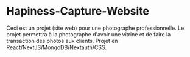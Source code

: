 # Hapiness-Capture-Website
Ceci est un projet (site web) pour une photographe professionnelle. Le projet permettra à la photographe d'avoir une vitrine et de faire la transaction des photos aux clients. Projet en React/NextJS/MongoDB/Nextauth/CSS.
